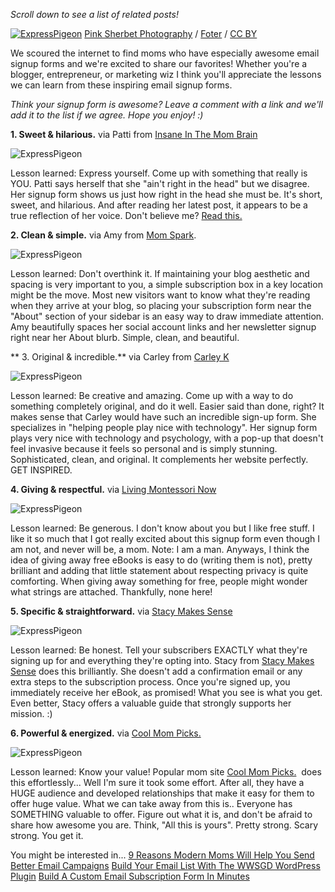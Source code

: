 
*Scroll down to see a list of related posts!*

[![ExpressPigeon](/blog/images/2013/free-child-walking-on-white-round-spheres-balance-creative-commons_l.jpg "ExpressPigeon")](http://foter.com/re/016a9f)
[Pink Sherbet Photography](http://www.flickr.com/photos/pinksherbet/233228813/) / [Foter](http://foter.com/) / [CC BY](http://creativecommons.org/licenses/by/2.0/)

We scoured the internet to find moms who have especially awesome email
signup forms and we're excited to share our favorites! Whether you're a
blogger, entrepreneur, or marketing wiz I think you'll appreciate the
lessons we can learn from these inspiring email signup forms.

*Think your signup form is awesome? Leave a comment with a link and
we'll add it to the list if we agree. Hope you enjoy! :)*

**1. Sweet & hilarious.** via Patti from [Insane In The Mom Brain](http://www.insanemombrain.com/)

![ExpressPigeon](/blog/images/2013/Screen-Shot-2013-10-21-at-9.53.47-AM.png "ExpressPigeon")

Lesson learned: Express yourself. Come up with something that really is
YOU. Patti says herself that she "ain't right in the head" but we
disagree. Her signup form shows us just how right in the head she must
be. It's short, sweet, and hilarious. And after reading her latest post,
it appears to be a true reflection of her voice. Don't believe me? [Read
this.](http://www.insanemombrain.com/2013/10/breaking-biore.html)

**2. Clean & simple.** via Amy from [Mom Spark](http://momspark.net/).

![ExpressPigeon](/blog/images/2013/Screen-Shot-2013-10-19-at-2.09.56-PM.png "ExpressPigeon")

Lesson learned: Don't overthink it. If maintaining your blog aesthetic
and spacing is very important to you, a simple subscription box in a key
location might be the move. Most new visitors want to know what they're
reading when they arrive at your blog, so placing your subscription form
near the "About" section of your sidebar is an easy way to draw
immediate attention. Amy beautifully spaces her social account links and
her newsletter signup right near her About blurb. Simple, clean, and
beautiful.

** 3. Original & incredible.** via Carley from [Carley K](http://carleyk.com/)

![ExpressPigeon](/blog/images/2013/Screen-Shot-2013-10-09-at-12.38.45-PM.png "ExpressPigeon")

Lesson learned: Be creative and amazing. Come up with a way to do
something completely original, and do it well. Easier said than done,
right? It makes sense that Carley would have such an incredible sign-up
form. She specializes in "helping people play nice with technology". Her
signup form plays very nice with technology and psychology, with a
pop-up that doesn't feel invasive because it feels so personal and is
simply stunning. Sophisticated, clean, and original. It complements her
website perfectly. GET INSPIRED.

**4. Giving & respectful.** via [Living Montessori Now](http://livingmontessorinow.com/)

![ExpressPigeon](/blog/images/2013/Screenshot-2013-10-09-at-10.51.13-AM.png "ExpressPigeon")

Lesson learned: Be generous. I don't know about you but I like free
stuff. I like it so much that I got really excited about this signup
form even though I am not, and never will be, a mom. Note: I am a man.
Anyways, I think the idea of giving away free eBooks is easy to do
(writing them is not), pretty brilliant and adding that little statement
about respecting privacy is quite comforting. When giving away something
for free, people might wonder what strings are attached. Thankfully,
none here!

**5. Specific & straightforward.** via [Stacy Makes Sense](http://www.stacymakescents.com/)

![ExpressPigeon](/blog/images/2013/Screen-Shot-2013-10-21-at-9.29.18-AM.png "ExpressPigeon")

Lesson learned: Be honest. Tell your subscribers EXACTLY what they're
signing up for and everything they're opting into. Stacy from [Stacy
Makes Sense](http://www.stacymakescents.com/) does this brilliantly. She doesn't add a confirmation
email or any extra steps to the subscription process. Once you're signed
up, you immediately receive her eBook, as promised! What you see is what
you get. Even better, Stacy offers a valuable guide that strongly
supports her mission. :)

**6. Powerful & energized.** via [Cool Mom Picks.](http://coolmompicks.com/)

![ExpressPigeon](/blog/images/2013/Screen-Shot-2013-10-23-at-12.17.44-PM.png "ExpressPigeon")

Lesson learned: Know your value! Popular mom site [Cool Mom Picks.](http://coolmompicks.com/) 
does this effortlessly... Well I'm sure it took some effort.
After all, they have a HUGE audience and developed relationships that
make it easy for them to offer huge value. What we can take away from
this is.. Everyone has SOMETHING valuable to offer. Figure out what it
is, and don't be afraid to share how awesome you are. Think, "All this
is yours". Pretty strong. Scary strong. You get it.

You might be interested in...
[9 Reasons Modern Moms Will Help You Send Better Email Campaigns](http://blog.expresspigeon.com/2013/12/03/email-marketing-moms/)
[Build Your Email List With The WWSGD WordPress Plugin](http://blog.expresspigeon.com/2013/11/18/custom-email-subscription-form/)
[Build A Custom Email Subscription Form In Minutes](http://blog.expresspigeon.com/2013/11/18/custom-email-subscription-form/)
